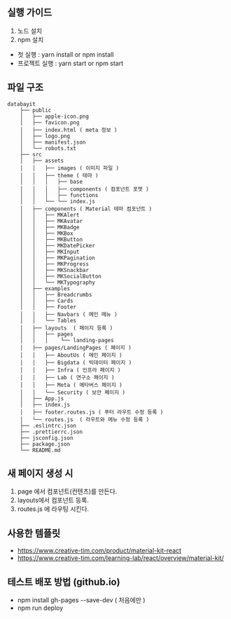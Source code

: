 ## 실행 가이드

1. 노드 설치
2. npm 설치

- 첫 실행 : yarn install or npm install
- 프로젝트 실행 : yarn start or npm start

## 파일 구조

```
databayit
    ├── public
    │   ├── apple-icon.png
    │   ├── favicon.png
    │   ├── index.html ( meta 정보 )
    │   ├── logo.png
    │   ├── manifest.json
    │   └── robots.txt
    ├── src
    │   ├── assets
    │   │   ├── images ( 이미지 파일 )
    │   │   ├── theme ( 테마 )
    │   │   │   ├── base
    │   │   │   ├── components ( 컴포넌트 포맷 )
    │   │   │   ├── functions
    │   │   └── └── index.js
    │   ├── components ( Material 테마 컴포넌트 )
    │   │   ├── MKAlert
    │   │   ├── MKAvatar
    │   │   ├── MKBadge
    │   │   ├── MKBox
    │   │   ├── MKButton
    │   │   ├── MKDatePicker
    │   │   ├── MKInput
    │   │   ├── MKPagination
    │   │   ├── MKProgress
    │   │   ├── MKSnackbar
    │   │   ├── MKSocialButton
    │   │   └── MKTypography
    │   ├── examples
    │   │   ├── Breadcrumbs
    │   │   ├── Cards
    │   │   ├── Footer
    │   │   ├── Navbars ( 메인 메뉴 )
    │   │   └── Tables
    │   ├── layouts  ( 페이지 등록 )
    │   │   ├── pages
    │   │   │    └── landing-pages
    │   ├── pages/LandingPages ( 페이지 )
    │   │   ├── AboutUs ( 메인 페이지 )
    │   │   ├── Bigdata ( 빅데이터 페이지 )
    │   │   ├── Infra ( 인프라 페이지 )
    │   │   ├── Lab ( 연구소 페이지 )
    │   │   ├── Meta ( 메타버스 페이지 )
    │   │   └── Security ( 보안 페이지 )
    │   ├── App.js
    │   ├── index.js
    │   ├── footer.routes.js ( 푸터 라우트 수정 등록 )
    │   └── routes.js  ( 라우트와 메뉴 수정 등록 )
    ├── .eslintrc.json
    ├── .prettierrc.json
    ├── jsconfig.json
    ├── package.json
    └── README.md
```

## 새 페이지 생성 시

1. page 에서 컴포넌트(컨텐츠)를 만든다.
2. layouts에서 컴포넌트 등록.
3. routes.js 에 라우팅 시킨다.

## 사용한 템플릿

- https://www.creative-tim.com/product/material-kit-react
- https://www.creative-tim.com/learning-lab/react/overview/material-kit/

## 테스트 배포 방법 (github.io)

- npm install gh-pages --save-dev ( 처음에만 )
- npm run deploy
